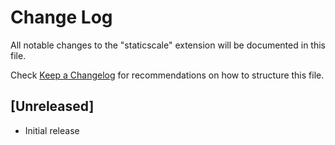 # Change Log

All notable changes to the "staticscale" extension will be documented in this file.

Check [Keep a Changelog](http://keepachangelog.com/) for recommendations on how to structure this file.

## [Unreleased]

- Initial release
